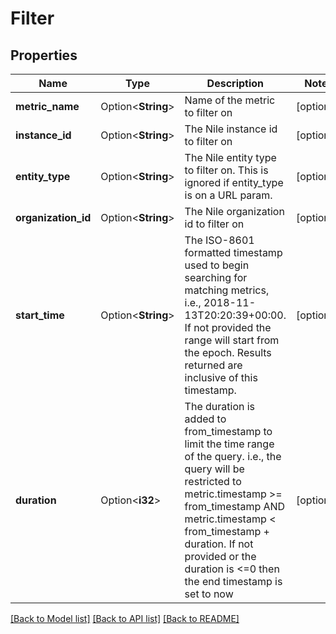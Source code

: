 # Filter

## Properties

Name | Type | Description | Notes
------------ | ------------- | ------------- | -------------
**metric_name** | Option<**String**> | Name of the metric to filter on | [optional]
**instance_id** | Option<**String**> | The Nile instance id to filter on | [optional]
**entity_type** | Option<**String**> | The Nile entity type to filter on. This is ignored if entity_type is on a URL param. | [optional]
**organization_id** | Option<**String**> | The Nile organization id to filter on | [optional]
**start_time** | Option<**String**> | The ISO-8601 formatted timestamp used to begin searching for matching metrics, i.e., 2018-11-13T20:20:39+00:00. If not provided the range will start from the epoch. Results returned are inclusive of this timestamp. | [optional]
**duration** | Option<**i32**> | The duration is added to from_timestamp to limit the time range of the query. i.e., the query will be restricted to metric.timestamp >= from_timestamp AND metric.timestamp < from_timestamp + duration.  If not provided or the duration is <=0 then the end timestamp is set to now | [optional]

[[Back to Model list]](../README.md#documentation-for-models) [[Back to API list]](../README.md#documentation-for-api-endpoints) [[Back to README]](../README.md)


